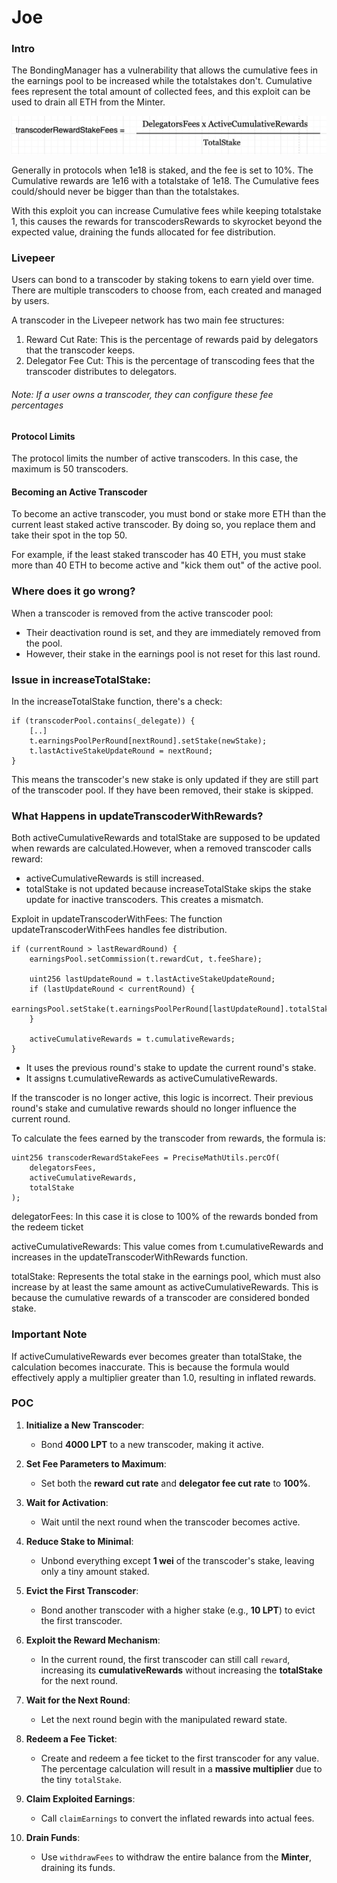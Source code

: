 # Joe

### Intro

The BondingManager has a vulnerability that allows the cumulative fees in the earnings pool to be increased while the totalstakes don't. Cumulative fees represent the total amount of collected fees, and this exploit can be used to drain all ETH from the Minter.

![alt text](./images/formula.png)


Generally in protocols when 1e18 is staked, and the fee is set to 10%. The Cumulative rewards are 1e16 with a totalstake of 1e18. The Cumulative fees could/should never be bigger than than the totalstakes.

With this exploit you can increase Cumulative fees while keeping totalstake 1, this causes the rewards for transcodersRewards to skyrocket beyond the expected value, draining the funds allocated for fee distribution.


### Livepeer

Users can bond to a transcoder by staking tokens to earn yield over time. There are multiple transcoders to choose from, each created and managed by users.

A transcoder in the Livepeer network has two main fee structures:

1. Reward Cut Rate: This is the percentage of rewards paid by delegators that the transcoder keeps.
2. Delegator Fee Cut: This is the percentage of transcoding fees that the transcoder distributes to delegators.


###### Note: If a user owns a transcoder, they can configure these fee percentages


#### Protocol Limits

The protocol limits the number of active transcoders. In this case, the maximum is 50 transcoders.

#### Becoming an Active Transcoder

To become an active transcoder, you must bond or stake more ETH than the current least staked active transcoder. By doing so, you replace them and take their spot in the top 50.

For example, if the least staked transcoder has 40 ETH, you must stake more than 40 ETH to become active and "kick them out" of the active pool.

### Where does it go wrong?

When a transcoder is removed from the active transcoder pool:
* Their deactivation round is set, and they are immediately removed from the pool.
* However, their stake in the earnings pool is not reset for this last round.


### Issue in increaseTotalStake:

In the increaseTotalStake function, there's a check:

```solidity
if (transcoderPool.contains(_delegate)) {
    [..]
    t.earningsPoolPerRound[nextRound].setStake(newStake);
    t.lastActiveStakeUpdateRound = nextRound;
}
```

This means the transcoder's new stake is only updated if they are still part of the transcoder pool. If they have been removed, their stake is skipped.


### What Happens in updateTranscoderWithRewards?

Both activeCumulativeRewards and totalStake are supposed to be updated when rewards are calculated.However, when a removed transcoder calls reward:

* activeCumulativeRewards is still increased.
* totalStake is not updated because increaseTotalStake skips the stake update for inactive transcoders.
This creates a mismatch.

Exploit in updateTranscoderWithFees:
The function updateTranscoderWithFees handles fee distribution.

```solidity
if (currentRound > lastRewardRound) {
    earningsPool.setCommission(t.rewardCut, t.feeShare);

    uint256 lastUpdateRound = t.lastActiveStakeUpdateRound;
    if (lastUpdateRound < currentRound) {
        earningsPool.setStake(t.earningsPoolPerRound[lastUpdateRound].totalStake);
    }

    activeCumulativeRewards = t.cumulativeRewards;
}
```

* It uses the previous round's stake to update the current round's stake.
* It assigns t.cumulativeRewards as activeCumulativeRewards.

If the transcoder is no longer active, this logic is incorrect. Their previous round's stake and cumulative rewards should no longer influence the current round.

To calculate the fees earned by the transcoder from rewards, the formula is:


```solidity
uint256 transcoderRewardStakeFees = PreciseMathUtils.percOf(
    delegatorsFees,
    activeCumulativeRewards,
    totalStake
);
```

delegatorFees: In this case it is close to 100% of the rewards bonded from the redeem ticket

activeCumulativeRewards: This value comes from t.cumulativeRewards and increases in the updateTranscoderWithRewards function.

totalStake: Represents the total stake in the earnings pool, which must also increase by at least the same amount as activeCumulativeRewards. This is because the cumulative rewards of a transcoder are considered bonded stake.

### Important Note
If activeCumulativeRewards ever becomes greater than totalStake, the calculation becomes inaccurate. This is because the formula would effectively apply a multiplier greater than 1.0, resulting in inflated rewards.


### POC


1. **Initialize a New Transcoder**:  
   - Bond **4000 LPT** to a new transcoder, making it active.

2. **Set Fee Parameters to Maximum**:  
   - Set both the **reward cut rate** and **delegator fee cut rate** to **100%**.

3. **Wait for Activation**:  
   - Wait until the next round when the transcoder becomes active.

4. **Reduce Stake to Minimal**:  
   - Unbond everything except **1 wei** of the transcoder's stake, leaving only a tiny amount staked.

5. **Evict the First Transcoder**:  
   - Bond another transcoder with a higher stake (e.g., **10 LPT**) to evict the first transcoder.

6. **Exploit the Reward Mechanism**:  
   - In the current round, the first transcoder can still call `reward`, increasing its **cumulativeRewards** without increasing the **totalStake** for the next round.

7. **Wait for the Next Round**:  
   - Let the next round begin with the manipulated reward state.

8. **Redeem a Fee Ticket**:  
   - Create and redeem a fee ticket to the first transcoder for any value. The percentage calculation will result in a **massive multiplier** due to the tiny `totalStake`.

9. **Claim Exploited Earnings**:  
   - Call `claimEarnings` to convert the inflated rewards into actual fees.

10. **Drain Funds**:  
    - Use `withdrawFees` to withdraw the entire balance from the **Minter**, draining its funds.

